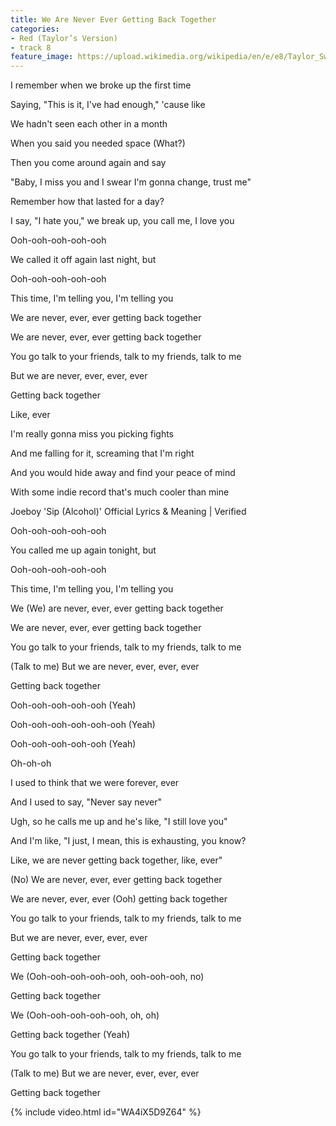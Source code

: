 ```yaml
---
title: We Are Never Ever Getting Back Together
categories:
- Red (Taylor’s Version)
- track 8
feature_image: https://upload.wikimedia.org/wikipedia/en/e/e8/Taylor_Swift_-_Red.png
--- 
```

I remember when we broke up the first time

Saying, "This is it, I've had enough," 'cause like

We hadn't seen each other in a month

When you said you needed space (What?)

Then you come around again and say

"Baby, I miss you and I swear I'm gonna change, trust me"

Remember how that lasted for a day?

I say, "I hate you," we break up, you call me, I love you

Ooh-ooh-ooh-ooh-ooh

We called it off again last night, but

Ooh-ooh-ooh-ooh-ooh

This time, I'm telling you, I'm telling you

We are never, ever, ever getting back together

We are never, ever, ever getting back together

You go talk to your friends, talk to my friends, talk to me

But we are never, ever, ever, ever

Getting back together

Like, ever

I'm really gonna miss you picking fights

And me falling for it, screaming that I'm right

And you would hide away and find your peace of mind

With some indie record that's much cooler than mine

Joeboy 'Sip (Alcohol)' Official Lyrics & Meaning | Verified

Ooh-ooh-ooh-ooh-ooh

You called me up again tonight, but

Ooh-ooh-ooh-ooh-ooh

This time, I'm telling you, I'm telling you

We (We) are never, ever, ever getting back together

We are never, ever, ever getting back together

You go talk to your friends, talk to my friends, talk to me

(Talk to me) But we are never, ever, ever, ever

Getting back together

Ooh-ooh-ooh-ooh-ooh (Yeah)

Ooh-ooh-ooh-ooh-ooh-ooh (Yeah)

Ooh-ooh-ooh-ooh-ooh (Yeah)

Oh-oh-oh

I used to think that we were forever, ever

And I used to say, "Never say never"

Ugh, so he calls me up and he's like, "I still love you"

And I'm like, "I just, I mean, this is exhausting, you know?

Like, we are never getting back together, like, ever"

(No) We are never, ever, ever getting back together

We are never, ever, ever (Ooh) getting back together

You go talk to your friends, talk to my friends, talk to me

But we are never, ever, ever, ever

Getting back together

We (Ooh-ooh-ooh-ooh-ooh, ooh-ooh-ooh, no)

Getting back together

We (Ooh-ooh-ooh-ooh-ooh, oh, oh)

Getting back together (Yeah)

You go talk to your friends, talk to my friends, talk to me

(Talk to me) But we are never, ever, ever, ever

Getting back together

{% include video.html id="WA4iX5D9Z64" %}

